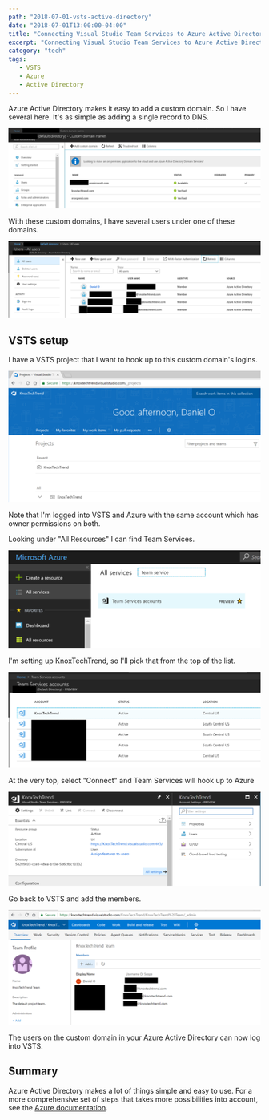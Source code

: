 ```yaml
---
path: "2018-07-01-vsts-active-directory"
date: "2018-07-01T13:00:00-04:00"
title: "Connecting Visual Studio Team Services to Azure Active Directory"
excerpt: "Connecting Visual Studio Team Services to Azure Active Directory makes security of users easy and a unified experience across the organization."
category: "tech"
tags:
   - VSTS
   - Azure
   - Active Directory
---
```


Azure Active Directory makes it easy to add a custom domain.  So I have several here.  It's as simple as adding a single record to DNS.

![Custom Domains](ad_custom_domains.png)

With these custom domains, I have several users under one of these domains.

![Custom Domains](ad_domain_users.png)

## VSTS setup

I have a VSTS project that I want to hook up to this custom domain's logins.

![VSTS Project](VSTS_Project.png)

Note that I'm logged into VSTS and Azure with the same account which has owner permissions on both.

Looking under "All Resources" I can find Team Services.

![Team Services Search](team_service_azure_search.png)

I'm setting up KnoxTechTrend, so I'll pick that from the top of the list.

![Azure Team Services](team_service_list.png)

At the very top, select "Connect" and Team Services will hook up to Azure

![Azure VSTS](connected_vsts.png)

Go back to VSTS and add the members.

![VSTS Members](vsts_members.png)

The users on the custom domain in your Azure Active Directory can now log into VSTS.

## Summary

Azure Active Directory makes a lot of things simple and easy to use.  For a more comprehensive set of steps that takes more possibilities into account, see the [Azure documentation][0].

[0]: https://docs.microsoft.com/en-us/vsts/organizations/accounts/connect-account-to-aad?view=vsts

